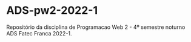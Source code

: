 # ADS-pw2-2022-1
Repositório da disciplina de Programacao Web 2 - 4º semestre noturno ADS Fatec Franca 2022-1.
